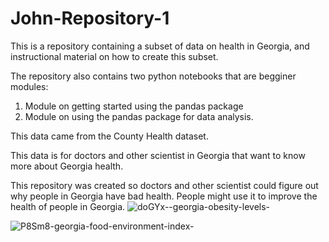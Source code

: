# John-Repository-1
This is a repository containing a subset of data on health in Georgia, and instructional material on how to create this subset.

The repository also contains two python notebooks that are begginer modules:
1. Module on getting started using the pandas package
2. Module on using the pandas package for data analysis.

This data came from the County Health dataset.

This data is for doctors and other scientist in Georgia that want to know more about Georgia health.

This repository was created so doctors and other scientist could figure out why people in Georgia have bad health. People might use it to improve the health of people in Georgia.
![doGYx--georgia-obesity-levels-](https://user-images.githubusercontent.com/118312341/203134954-12d6f0e4-02c3-4fdf-88f9-54a9c02db56c.png)

![P8Sm8-georgia-food-environment-index-](https://user-images.githubusercontent.com/118312341/203143028-c5bdbaa8-b0dd-4dc6-acdb-2f3711369c83.png)
